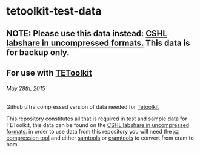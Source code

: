 # tetoolkit-test-data
## NOTE: Please use this data instead: [CSHL labshare in uncompressed formats.](http://labshare.cshl.edu/shares/mhammelllab/www-data/TEToolkit/) This data is for backup only.
## For use with [TEToolkit](https://github.com/mhammell-laboratory/tetoolkit)
###### May 28th, 2015 
Github ultra compressed version of data needed for [Tetoolkit](http://hammelllab.labsites.cshl.edu/software/#TEToolkit)

This repository constitutes all that is required in test and sample data for TEToolkit, this data can be found on the [CSHL labshare in uncompressed formats.](http://labshare.cshl.edu/shares/mhammelllab/www-data/TEToolkit/) in order to use data from this repository you will need the [xz compression tool](http://tukaani.org/xz/) and either [samtools](http://samtools.sourceforge.net/) or [cramtools](https://www.ebi.ac.uk/ena/software/cram-toolkit) to convert from cram to bam. 


